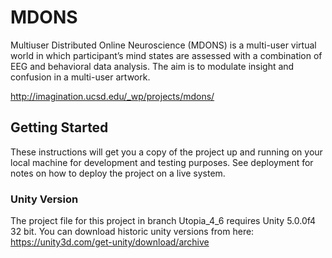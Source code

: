 # MDONS

Multiuser Distributed Online Neuroscience (MDONS) is a multi-user virtual world in which participant’s mind states are assessed with a combination of EEG and behavioral data analysis. The aim is to modulate insight and confusion in a multi-user artwork.

http://imagination.ucsd.edu/_wp/projects/mdons/



## Getting Started

These instructions will get you a copy of the project up and running on your local machine for development and testing purposes. See deployment for notes on how to deploy the project on a live system.

### Unity Version

The project file for this project in branch Utopia_4_6 requires Unity 5.0.0f4 32 bit.
You can download historic unity versions from here: https://unity3d.com/get-unity/download/archive
